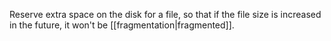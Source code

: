 Reserve extra space on the disk for a file, so that if the file size is increased in the future, it won't  be [[fragmentation|fragmented]].